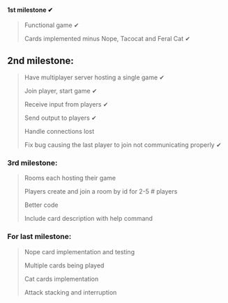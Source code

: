 #### 1st milestone ✔
> Functional game ✔
> 
> Cards implemented minus Nope, Tacocat and Feral Cat ✔

## 2nd milestone:
> Have multiplayer server hosting a single game ✔
> 
> Join player, start game ✔
> 
> Receive input from players ✔
> 
> Send output to players ✔
> 
> Handle connections lost 
> 
> Fix bug causing the last player to join not communicating properly ✔
>


### 3rd milestone:
> Rooms each hosting their game
> 
> Players create and join a room by id for 2-5 # players
>
> Better code
> 
> Include card description with help command

### For last milestone:
> Nope card implementation and testing
> 
> Multiple cards being played
>
> Cat cards implementation
> 
> Attack stacking and interruption




